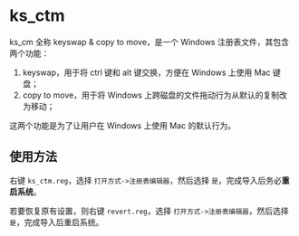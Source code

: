 # ks_ctm

ks_cm 全称 keyswap & copy to move，是一个 Windows 注册表文件，其包含两个功能：

1. keyswap，用于将 ctrl 键和 alt 键交换，方便在 Windows 上使用 Mac 键盘；
2. copy to move，用于将 Windows 上跨磁盘的文件拖动行为从默认的复制改为移动；

这两个功能是为了让用户在 Windows 上使用 Mac 的默认行为。

## 使用方法

右键 `ks_ctm.reg`，选择 `打开方式->注册表编辑器`，然后选择 `是`，完成导入后务必**重启系统**。

若要恢复原有设置，则右键 `revert.reg`，选择 `打开方式->注册表编辑器`，然后选择 `是`，完成导入后重启系统。